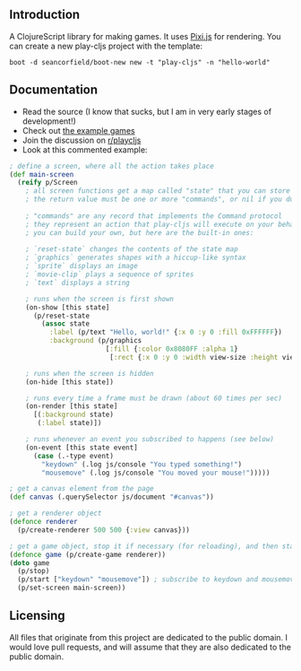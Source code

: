 ## Introduction

A ClojureScript library for making games. It uses [Pixi.js](http://www.pixijs.com/) for rendering. You can create a new play-cljs project with the template:

```
boot -d seancorfield/boot-new new -t "play-cljs" -n "hello-world"
```

## Documentation

* Read the source (I know that sucks, but I am in very early stages of development!)
* Check out [the example games](https://github.com/oakes/play-cljs-examples)
* Join the discussion on [r/playcljs](https://www.reddit.com/r/playcljs/)
* Look at this commented example:

```clojure
; define a screen, where all the action takes place
(def main-screen
  (reify p/Screen
    ; all screen functions get a map called "state" that you can store anything inside of
    ; the return value must be one or more "commands", or nil if you don't want to run any commands
    
    ; "commands" are any record that implements the Command protocol
    ; they represent an action that play-cljs will execute on your behalf
    ; you can build your own, but here are the built-in ones:
    
    ; `reset-state` changes the contents of the state map
    ; `graphics` generates shapes with a hiccup-like syntax
    ; `sprite` displays an image
    ; `movie-clip` plays a sequence of sprites
    ; `text` displays a string

    ; runs when the screen is first shown
    (on-show [this state]
      (p/reset-state
        (assoc state
          :label (p/text "Hello, world!" {:x 0 :y 0 :fill 0xFFFFFF})
          :background (p/graphics
                        [:fill {:color 0x8080FF :alpha 1}
                         [:rect {:x 0 :y 0 :width view-size :height view-size}]])})))

    ; runs when the screen is hidden
    (on-hide [this state])

    ; runs every time a frame must be drawn (about 60 times per sec)
    (on-render [this state]
      [(:background state)
       (:label state)])

    ; runs whenever an event you subscribed to happens (see below)
    (on-event [this state event]
      (case (.-type event)
        "keydown" (.log js/console "You typed something!")
        "mousemove" (.log js/console "You moved your mouse!")))))

; get a canvas element from the page
(def canvas (.querySelector js/document "#canvas"))

; get a renderer object
(defonce renderer
  (p/create-renderer 500 500 {:view canvas}))

; get a game object, stop it if necessary (for reloading), and then start it
(defonce game (p/create-game renderer))
(doto game
  (p/stop)
  (p/start ["keydown" "mousemove"]) ; subscribe to keydown and mousemove events
  (p/set-screen main-screen))
```

## Licensing

All files that originate from this project are dedicated to the public domain. I would love pull requests, and will assume that they are also dedicated to the public domain.
